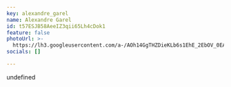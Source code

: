 ```yaml
---
key: alexandre_garel
name: Alexandre Garel
id: t57ESJB58AeeIZ3qii65Lh4cDok1
feature: false
photoUrl: >-
  https://lh3.googleusercontent.com/a-/AOh14GgTHZDieKLb6s1EhE_2EbOV_0EAjWRL_O5FZwzm=s96-c
socials: []

---
```


undefined
